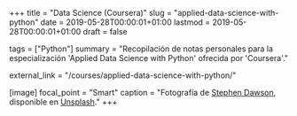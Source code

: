 +++
title   = "Data Science (Coursera)"
slug    = "applied-data-science-with-python"
date    = 2019-05-28T00:00:01+01:00
lastmod = 2019-05-28T00:00:01+01:00
draft   = false

tags    = ["Python"]
summary = "Recopilación de notas personales para la especialización 'Applied Data Science with Python' ofrecida por 'Coursera'."

external_link = "/courses/applied-data-science-with-python/"

[image]
  focal_point = "Smart"
  caption     = "Fotografía de [Stephen Dawson](https://unsplash.com/@srd844), disponible en [Unsplash](https://unsplash.com/photos/qwtCeJ5cLYs)."
+++
